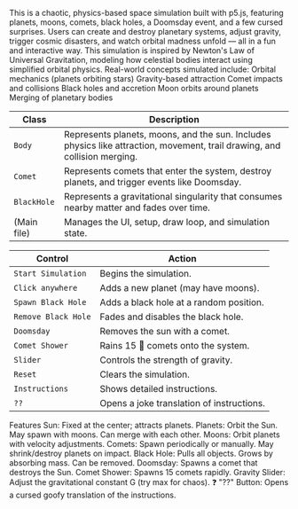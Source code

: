 This is a chaotic, physics-based space simulation built with p5.js, featuring planets, moons, comets, black holes, a Doomsday event, and a few cursed surprises.
Users can create and destroy planetary systems, adjust gravity, trigger cosmic disasters, and watch orbital madness unfold — all in a fun and interactive way.
This simulation is inspired by Newton's Law of Universal Gravitation, modeling how celestial bodies interact using simplified orbital physics.
Real-world concepts simulated include:
Orbital mechanics (planets orbiting stars)
Gravity-based attraction
Comet impacts and collisions
Black holes and accretion
Moon orbits around planets
Merging of planetary bodies


| Class       | Description                                                                                                               |
| ----------- | ------------------------------------------------------------------------------------------------------------------------- |
| `Body`      | Represents planets, moons, and the sun. Includes physics like attraction, movement, trail drawing, and collision merging. |
| `Comet`     | Represents comets that enter the system, destroy planets, and trigger events like Doomsday.                               |
| `BlackHole` | Represents a gravitational singularity that consumes nearby matter and fades over time.                                   |
| (Main file) | Manages the UI, setup, draw loop, and simulation state.                                                                   |



| Control             | Action                                        |
| ------------------- | --------------------------------------------- |
| `Start Simulation`  | Begins the simulation.                        |
| `Click anywhere`    | Adds a new planet (may have moons).           |
| `Spawn Black Hole`  | Adds a black hole at a random position.       |
| `Remove Black Hole` | Fades and disables the black hole.            |
| `Doomsday`          | Removes the sun with a comet.                 |
| `Comet Shower`      | Rains 15 🥔 comets onto the system.           |
| `Slider    `        | Controls the strength of gravity.             |
| `Reset`             | Clears the simulation.                        |
| `Instructions`      | Shows detailed instructions.                  |
| `??`                | Opens a joke translation of instructions.     |

 Features
Sun: Fixed at the center; attracts planets.
Planets: Orbit the Sun. May spawn with moons. Can merge with each other.
Moons: Orbit planets with velocity adjustments.
Comets: Spawn periodically or manually. May shrink/destroy planets on impact.
Black Hole: Pulls all objects. Grows by absorbing mass. Can be removed.
Doomsday: Spawns a comet that destroys the Sun.
Comet Shower: Spawns 15 comets rapidly.
Gravity Slider: Adjust the gravitational constant G (try max for chaos).
❓ "??" Button: Opens a cursed goofy translation of the instructions.



